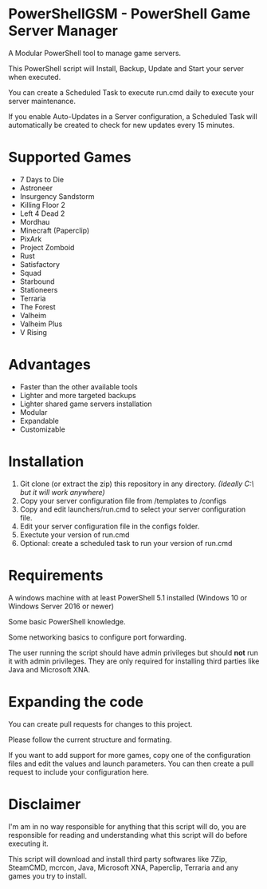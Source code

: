 # PowerShellGSM - PowerShell Game Server Manager
A Modular PowerShell tool to manage game servers.

This PowerShell script will Install, Backup, Update and Start your server when executed.

You can create a Scheduled Task to execute run.cmd daily to execute your server maintenance.

If you enable Auto-Updates in a Server configuration, a Scheduled Task will automatically be created to check for new updates every 15 minutes.

# Supported Games

- 7 Days to Die
- Astroneer
- Insurgency Sandstorm
- Killing Floor 2
- Left 4 Dead 2
- Mordhau
- Minecraft (Paperclip)
- PixArk
- Project Zomboid
- Rust
- Satisfactory
- Squad
- Starbound
- Stationeers
- Terraria
- The Forest
- Valheim
- Valheim Plus
- V Rising

# Advantages

- Faster than the other available tools
- Lighter and more targeted backups
- Lighter shared game servers installation
- Modular
- Expandable
- Customizable

# Installation

1. Git clone (or extract the zip) this repository in any directory. *(Ideally C:\ but it will work anywhere)*
2. Copy your server configuration file from /templates to /configs
3. Copy and edit launchers/run.cmd to select your server configuration file.
4. Edit your server configuration file in the configs folder.
5. Exectute your version of run.cmd
6. Optional: create a scheduled task to run your version of run.cmd

# Requirements

A windows machine with at least PowerShell 5.1 installed (Windows 10 or Windows Server 2016 or newer)

Some basic PowerShell knowledge.

Some networking basics to configure port forwarding.

The user running the script should have admin privileges but should **not** run it with admin privileges.
They are only required for installing third parties like Java and Microsoft XNA.

# Expanding the code

You can create pull requests for changes to this project.

Please follow the current structure and formating.

If you want to add support for more games, copy one of the configuration files and edit the values and launch parameters.
You can then create a pull request to include your configuration here.

# Disclaimer

I'm am in no way responsible for anything that this script will do, you are responsible for reading and understanding what this script will do before executing it.

This script will download and install third party softwares like 7Zip, SteamCMD, mcrcon, Java, Microsoft XNA, Paperclip, Terraria and any games you try to install.
